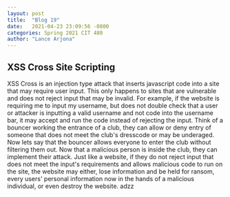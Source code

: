 ```yaml
---
layout: post
title:  "Blog 19"
date:   2021-04-23 23:09:56 -0800
categories: Spring 2021 CIT 480
author: "Lance Arjona"
---
```


<h2>XSS Cross Site Scripting</h2>

<body>
    <p>XSS Cross is an injection type attack that inserts javascript code into a site that may require user input. This only happens to sites that are vulnerable and does not reject input that may be invalid. For example, if the website is requiring me to input my username, but does not double check that a user or attacker is inputting a valid username and not code into the username bar, it may accept and run the code instead of rejecting the input. Think of a bouncer working the entrance of a club, they can allow or deny entry of someone that does not meet the club's dresscode or may be underaged. Now lets say that the bouncer allows everyone to enter the club without filtering them out. Now that a malicious person is inside the club, they can implement their attack. Just like a website, if they do not reject input that does not meet the input's requirements and allows malicious code to run on the site, the website may either, lose information and be held for ransom, every users' personal information now in the hands of a malicious individual, or even destroy the website. adzz</p>
</body>